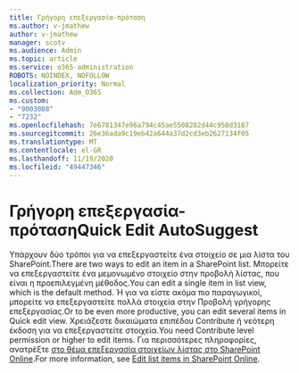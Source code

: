 ```yaml
---
title: Γρήγορη επεξεργασία-πρόταση
ms.author: v-jmathew
author: v-jmathew
manager: scotv
ms.audience: Admin
ms.topic: article
ms.service: o365-administration
ROBOTS: NOINDEX, NOFOLLOW
localization_priority: Normal
ms.collection: Adm_O365
ms.custom:
- "9003088"
- "7232"
ms.openlocfilehash: 7e6781347e96a794c45ae5508282d44c958d3187
ms.sourcegitcommit: 26e36ada9c19eb42a644a37d2cd3eb2627134f05
ms.translationtype: MT
ms.contentlocale: el-GR
ms.lasthandoff: 11/19/2020
ms.locfileid: "49447346"
---
```

# <a name="quick-edit-autosuggest"></a><span data-ttu-id="b279c-102">Γρήγορη επεξεργασία-πρόταση</span><span class="sxs-lookup"><span data-stu-id="b279c-102">Quick Edit AutoSuggest</span></span>

<span data-ttu-id="b279c-103">Υπάρχουν δύο τρόποι για να επεξεργαστείτε ένα στοιχείο σε μια λίστα του SharePoint.</span><span class="sxs-lookup"><span data-stu-id="b279c-103">There are two ways to edit an item in a SharePoint list.</span></span> <span data-ttu-id="b279c-104">Μπορείτε να επεξεργαστείτε ένα μεμονωμένο στοιχείο στην προβολή λίστας, που είναι η προεπιλεγμένη μέθοδος.</span><span class="sxs-lookup"><span data-stu-id="b279c-104">You can edit a single item in list view, which is the default method.</span></span> <span data-ttu-id="b279c-105">Ή για να είστε ακόμα πιο παραγωγικοί, μπορείτε να επεξεργαστείτε πολλά στοιχεία στην Προβολή γρήγορης επεξεργασίας.</span><span class="sxs-lookup"><span data-stu-id="b279c-105">Or to be even more productive, you can edit several items in Quick edit view.</span></span> <span data-ttu-id="b279c-106">Χρειάζεστε δικαιώματα επιπέδου Contribute ή νεότερη έκδοση για να επεξεργαστείτε στοιχεία.</span><span class="sxs-lookup"><span data-stu-id="b279c-106">You need Contribute level permission or higher to edit items.</span></span> <span data-ttu-id="b279c-107">Για περισσότερες πληροφορίες, ανατρέξτε [στο θέμα επεξεργασία στοιχείων λίστας στο SharePoint Online](https://support.microsoft.com/office/dac1a1c3-a80b-4082-ba57-715cf613d0f7).</span><span class="sxs-lookup"><span data-stu-id="b279c-107">For more information, see [Edit list items in SharePoint Online](https://support.microsoft.com/office/dac1a1c3-a80b-4082-ba57-715cf613d0f7).</span></span>
